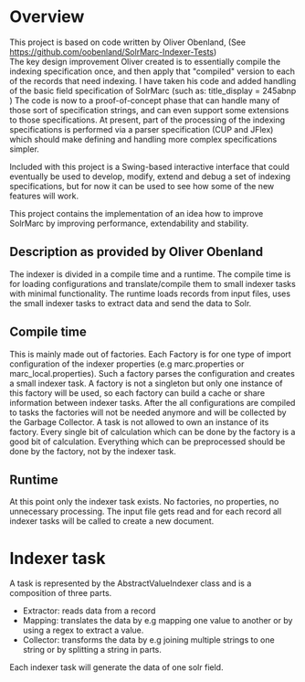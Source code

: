 # Overview

This project is based on code written by Oliver Obenland, (See https://github.com/oobenland/SolrMarc-Indexer-Tests)  
The key design improvement Oliver created is to essentially compile the indexing specification once, and then apply 
that "compiled" version to each of the records that need indexing.    I have taken his code and added handling of 
the basic field specification of SolrMarc   (such as:    title_display = 245abnp  )  The code is now to a proof-of-concept
phase that can handle many of those sort of specification strings, and can even support some extensions to those
specifications.   At present, part of the processing of the indexing specifications is performed via a parser specification
(CUP and JFlex) which should make defining and handling more complex specifications simpler.

Included with this project is a Swing-based interactive interface that could eventually be used to develop, modify, extend
and debug a set of indexing specifications, but for now it can be used to see how some of the new features will work.


This project contains the implementation of an idea how to improve SolrMarc by improving
performance, extendability and stability.

## Description as provided by Oliver Obenland

The indexer is divided in a compile time and a runtime. The compile time is for loading configurations and 
translate/compile them to small indexer tasks with minimal functionality. The runtime loads records from input files,
uses the small indexer tasks to extract data and send the data to Solr.

## Compile time

This is mainly made out of factories. Each Factory is for one type of import configuration of the indexer properties 
(e.g marc.properties or marc_local.properties). Such a factory parses the configuration and creates a small indexer task.
A factory is not a singleton but only one instance of this factory will be used, so each factory can build a cache or 
share information between indexer tasks. After the all configurations are compiled to tasks the factories will not 
be needed anymore and will be collected by the Garbage Collector. A task is not allowed to own an instance of its factory.
Every single bit of calculation which can be done by the factory is a good bit of calculation. Everything which can be
preprocessed should be done by the factory, not by the indexer task.


## Runtime

At this point only the indexer task exists. No factories, no properties, no unnecessary processing.
The input file gets read and for each record all indexer tasks will be called to create a new document.

# Indexer task

A task is represented by the AbstractValueIndexer class and is a composition of three parts.

- Extractor: reads data from a record
- Mapping: translates the data by e.g mapping one value to another or by using a regex to extract a value.
- Collector: transforms the data by e.g joining multiple strings to one string or by splitting a string in parts.

Each indexer task will generate the data of one solr field.
